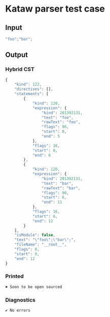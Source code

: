 # Kataw parser test case

## Input

`````js
"foo";"bar";
`````

## Output

### Hybrid CST

```javascript
{
    "kind": 122,
    "directives": [],
    "statements": [
        {
            "kind": 120,
            "expression": {
                "kind": 201392131,
                "text": "foo",
                "rawText": "foo",
                "flags": 96,
                "start": 0,
                "end": 5
            },
            "flags": 16,
            "start": 0,
            "end": 6
        },
        {
            "kind": 120,
            "expression": {
                "kind": 201392131,
                "text": "bar",
                "rawText": "bar",
                "flags": 96,
                "start": 6,
                "end": 11
            },
            "flags": 16,
            "start": 6,
            "end": 12
        }
    ],
    "isModule": false,
    "text": "\"foo\";\"bar\";",
    "fileName": "__root__",
    "flags": 0,
    "start": 0,
    "end": 12
}
```

### Printed

```javascript
✖ Soon to be open sourced
```

### Diagnostics

```javascript
✔ No errors
```

